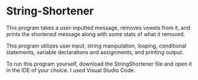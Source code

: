 # String-Shortener
This program takes a user-inputted message, removes vowels from it, and prints the shortened message along with some stats of what it removed.

This program utilizes user input, string manipulation, looping, conditional statements, variable declarations and assignments, and printing output.

To run this program yourself, download the StringShortener file and open it in the IDE of your choice. I used Visual Studio Code.
